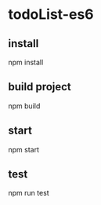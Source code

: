 # todoList-es6

## install
npm install

## build project
npm build

## start
npm start

## test
npm run test